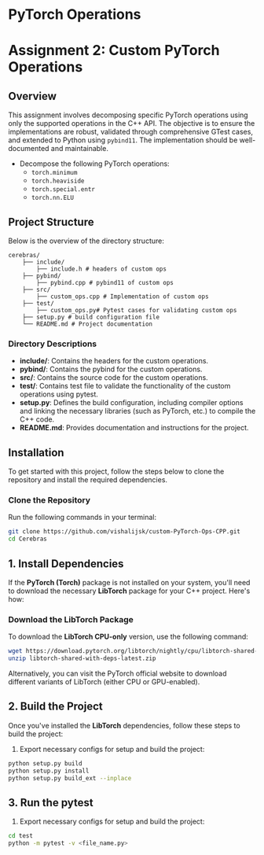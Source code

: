 # PyTorch Operations

# Assignment 2: Custom PyTorch Operations

## Overview
This assignment involves decomposing specific PyTorch operations using only the supported operations in the C++ API. The objective is to ensure the implementations are robust, validated through comprehensive GTest cases, and extended to Python using `pybind11`. The implementation should be well-documented and maintainable.

- Decompose the following PyTorch operations:
  - `torch.minimum`
  - `torch.heaviside`
  - `torch.special.entr`
  - `torch.nn.ELU`


## Project Structure

Below is the overview of the directory structure:
```
cerebras/ 
    ├── include/ 
        ├── include.h # headers of custom ops
    ├── pybind/ 
        ├── pybind.cpp # pybind11 of custom ops
    ├── src/ 
        ├── custom_ops.cpp # Implementation of custom ops
    ├── test/ 
        ├── custom_ops.py# Pytest cases for validating custom ops 
    ├── setup.py # build configuration file 
    └── README.md # Project documentation
```

### Directory Descriptions

- **include/**: Contains the headers for the custom operations.
- **pybind/**: Contains the pybind for the custom operations.
- **src/**: Contains the source code for the custom operations.
- **test/**: Contains test file to validate the functionality of the custom operations using pytest.
- **setup.py**: Defines the build configuration, including compiler options and linking the necessary libraries (such as PyTorch, etc.) to compile the C++ code.
- **README.md**: Provides documentation and instructions for the project.

## Installation

To get started with this project, follow the steps below to clone the repository and install the required dependencies.

### Clone the Repository

Run the following commands in your terminal:

```bash
git clone https://github.com/vishalijsk/custom-PyTorch-Ops-CPP.git
cd Cerebras
```

## 1. Install Dependencies

If the **PyTorch (Torch)** package is not installed on your system, you'll need to download the necessary **LibTorch** package for your C++ project. Here's how:

### Download the LibTorch Package

To download the **LibTorch CPU-only** version, use the following command:

```bash
wget https://download.pytorch.org/libtorch/nightly/cpu/libtorch-shared-with-deps-latest.zip
unzip libtorch-shared-with-deps-latest.zip
```

Alternatively, you can visit the PyTorch official website to download different variants of LibTorch (either CPU or GPU-enabled).

## 2. Build the Project

Once you've installed the **LibTorch** dependencies, follow these steps to build the project:

1. Export necessary configs for setup and build the project:

   
```bash
python setup.py build
python setup.py install
python setup.py build_ext --inplace
```

## 3. Run the pytest

1. Export necessary configs for setup and build the project:

   
```bash
cd test
python -m pytest -v <file_name.py>
```